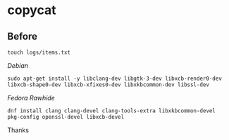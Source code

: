 # copycat

## Before 

`touch logs/items.txt`

*Debian*

`sudo apt-get install -y libclang-dev libgtk-3-dev libxcb-render0-dev libxcb-shape0-dev libxcb-xfixes0-dev libxkbcommon-dev libssl-dev`

*Fedora Rawhide*

`dnf install clang clang-devel clang-tools-extra libxkbcommon-devel pkg-config openssl-devel libxcb-devel` 

Thanks